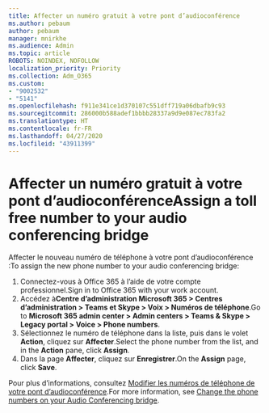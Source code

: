 ```yaml
---
title: Affecter un numéro gratuit à votre pont d’audioconférence
ms.author: pebaum
author: pebaum
manager: mnirkhe
ms.audience: Admin
ms.topic: article
ROBOTS: NOINDEX, NOFOLLOW
localization_priority: Priority
ms.collection: Adm_O365
ms.custom:
- "9002532"
- "5141"
ms.openlocfilehash: f911e341ce1d370107c551dff719a06dbafb9c93
ms.sourcegitcommit: 286000b588adef1bbbb28337a9d9e087ec783fa2
ms.translationtype: HT
ms.contentlocale: fr-FR
ms.lasthandoff: 04/27/2020
ms.locfileid: "43911399"
---
```

# <a name="assign-a-toll-free-number-to-your-audio-conferencing-bridge"></a><span data-ttu-id="2ffe3-102">Affecter un numéro gratuit à votre pont d’audioconférence</span><span class="sxs-lookup"><span data-stu-id="2ffe3-102">Assign a toll free number to your audio conferencing bridge</span></span>

<span data-ttu-id="2ffe3-103">Affecter le nouveau numéro de téléphone à votre pont d’audioconférence :</span><span class="sxs-lookup"><span data-stu-id="2ffe3-103">To assign the new phone number to your audio conferencing bridge:</span></span>

1. <span data-ttu-id="2ffe3-104">Connectez-vous à Office 365 à l’aide de votre compte professionnel.</span><span class="sxs-lookup"><span data-stu-id="2ffe3-104">Sign in to Office 365 with your work account.</span></span>
2. <span data-ttu-id="2ffe3-105">Accédez à**Centre d’administration Microsoft 365 > Centres d’administration > Teams et Skype > Voix > Numéros de téléphone**.</span><span class="sxs-lookup"><span data-stu-id="2ffe3-105">Go to **Microsoft 365 admin center > Admin centers > Teams & Skype > Legacy portal > Voice > Phone numbers**.</span></span>
3. <span data-ttu-id="2ffe3-106">Sélectionnez le numéro de téléphone dans la liste, puis dans le volet **Action**, cliquez sur **Affecter**.</span><span class="sxs-lookup"><span data-stu-id="2ffe3-106">Select the phone number from the list, and in the **Action** pane, click **Assign**.</span></span>
4. <span data-ttu-id="2ffe3-107">Dans la page **Affecter**, cliquez sur **Enregistrer**.</span><span class="sxs-lookup"><span data-stu-id="2ffe3-107">On the **Assign** page, click **Save**.</span></span>

<span data-ttu-id="2ffe3-108">Pour plus d’informations, consultez [Modifier les numéros de téléphone de votre pont d’audioconférence](https://docs.microsoft.com/MicrosoftTeams/change-the-phone-numbers-on-your-audio-conferencing-bridge).</span><span class="sxs-lookup"><span data-stu-id="2ffe3-108">For more information, see [Change the phone numbers on your Audio Conferencing bridge](https://docs.microsoft.com/MicrosoftTeams/change-the-phone-numbers-on-your-audio-conferencing-bridge).</span></span>
